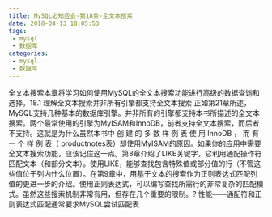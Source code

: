 ```yaml
---
title: MySQL必知应会-第18章-全文本搜索
date: 2018-04-13 18:05:53
tags:
 - mysql
 - 数据库
categories:
 - mysql
 - 数据库
---
```


全文本搜索本章将学习如何使用MySQL的全文本搜索功能进行高级的数据查询和选择。18.1 理解全文本搜索并非所有引擎都支持全文本搜索 正如第21章所述， MySQL支持几种基本的数据库引擎。并非所有的引擎都支持本书所描述的全文本搜索。两个最常使用的引擎为MyISAM和InnoDB，前者支持全文本搜索，而后者不支持。这就是为什么虽然本书中 创 建 的 多 数 样 例 表 使 用 InnoDB ， 而 有 一 个 样 例 表（ productnotes表）却使用MyISAM的原因。如果你的应用中需要全文本搜索功能，应该记住这一点。第8章介绍了LIKE关键字，它利用通配操作符匹配文本（和部分文本）。使用LIKE，能够查找包含特殊值或部分值的行（不管这些值位于列内什么位置）。在第9章中，用基于文本的搜索作为正则表达式匹配列值的更进一步的介绍。使用正则表达式，可以编写查找所需行的非常复杂的匹配模式。虽然这些搜索机制非常有用，但存在几个重要的限制。? 性能——通配符和正则表达式匹配通常要求MySQL尝试匹配表
